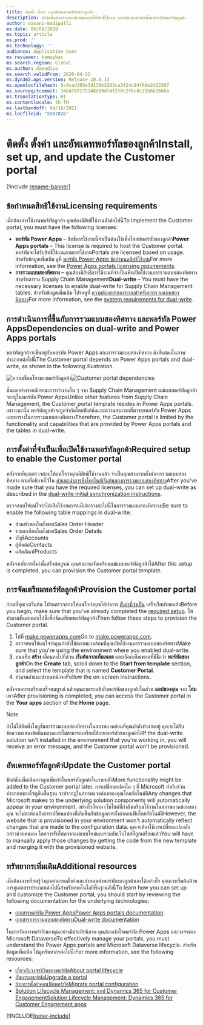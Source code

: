 ```yaml
---
title: ติดตั้ง ตั้งค่า และอัพเดทพอร์ทัลของลูกค้า
description: หัวข้อนี้แสดงรายละเอียดของการให้สิทธิ์ใช้งาน และคำแนะนำการตั้งค่าสำหรับพอร์ทัลลูกค้า
author: dasani-madipalli
ms.date: 06/08/2020
ms.topic: article
ms.prod: ''
ms.technology: ''
audience: Application User
ms.reviewer: kamaybac
ms.search.region: Global
ms.author: damadipa
ms.search.validFrom: 2020-04-22
ms.dyn365.ops.version: Release 10.0.13
ms.openlocfilehash: 5c4cad305e3d130b3283ca3424c84f60e2d13307
ms.sourcegitcommit: 34b478f175348d99df4f2f0c2f6c0c21b6b2660a
ms.translationtype: HT
ms.contentlocale: th-TH
ms.lasthandoff: 04/16/2021
ms.locfileid: "5907826"
---
```

# <a name="install-set-up-and-update-the-customer-portal"></a><span data-ttu-id="f7b29-103">ติดตั้ง ตั้งค่า และอัพเดทพอร์ทัลของลูกค้า</span><span class="sxs-lookup"><span data-stu-id="f7b29-103">Install, set up, and update the Customer portal</span></span>

[!include [rename-banner](~/includes/cc-data-platform-banner.md)]

## <a name="licensing-requirements"></a><span data-ttu-id="f7b29-104">ข้อกำหนดสิทธิใช้งาน</span><span class="sxs-lookup"><span data-stu-id="f7b29-104">Licensing requirements</span></span>

<span data-ttu-id="f7b29-105">เมื่อต้องการใช้งานพอร์ทัลลูกค้า คุณต้องมีสิทธิ์ใช้งานดังต่อไปนี้</span><span class="sxs-lookup"><span data-stu-id="f7b29-105">To implement the Customer portal, you must have the following licenses:</span></span>

- <span data-ttu-id="f7b29-106">**พอร์ทัล Power Apps** – สิทธิ์การใช้งานนี้จำเป็นต้องใช้เพื่อโฮสต์พอร์ทัลของลูกค้า</span><span class="sxs-lookup"><span data-stu-id="f7b29-106">**Power Apps portals** – This license is required to host the Customer portal.</span></span> <span data-ttu-id="f7b29-107">พอร์ทัลจะได้รับสิทธิ์ใช้งานตามการใช้งาน</span><span class="sxs-lookup"><span data-stu-id="f7b29-107">Portals are licensed based on usage.</span></span> <span data-ttu-id="f7b29-108">สำหรับข้อมูลเพิ่มเติม ดูที่ [พอร์ทัล Power Apps ข้อกำหนดสิทธิใช้งาน](/power-platform/admin/powerapps-flow-licensing-faq#portals)</span><span class="sxs-lookup"><span data-stu-id="f7b29-108">For more information, see the [Power Apps portals licensing requirements](/power-platform/admin/powerapps-flow-licensing-faq#portals).</span></span>
- <span data-ttu-id="f7b29-109">**การรวมแบบสองทิศทาง** – คุณต้องมีสิทธิ์การใช้งานที่จำเป็นเพื่อเปิดใช้งานการรวมแบบสองทิศทางสำหรับตาราง Supply Chain Management</span><span class="sxs-lookup"><span data-stu-id="f7b29-109">**Dual-write** – You must have the necessary licenses to enable dual-write for Supply Chain Management tables.</span></span> <span data-ttu-id="f7b29-110">สำหรับข้อมูลเพิ่มเติม โปรดดูที่ [ความต้องการของระบบสำหรับการรวมแบบสองทิศทาง](../../fin-ops-core/dev-itpro/data-entities/dual-write/dual-write-system-req.md)</span><span class="sxs-lookup"><span data-stu-id="f7b29-110">For more information, see the [system requirements for dual-write](../../fin-ops-core/dev-itpro/data-entities/dual-write/dual-write-system-req.md).</span></span>

## <a name="dependencies-on-dual-write-and-power-apps-portals"></a><span data-ttu-id="f7b29-111">การดำเนินการที่ขึ้นกับการรวมแบบสองทิศทาง และพอร์ทัล Power Apps</span><span class="sxs-lookup"><span data-stu-id="f7b29-111">Dependencies on dual-write and Power Apps portals</span></span>

<span data-ttu-id="f7b29-112">พอร์ทัลลูกค้าจะขึ้นอยู่กับพอร์ทัล Power Apps และการรวมแบบสองทิศทาง ดังที่แสดงในภาพประกอบต่อไปนี้</span><span class="sxs-lookup"><span data-stu-id="f7b29-112">The Customer portal depends on Power Apps portals and dual-write, as shown in the following illustration.</span></span>

<span data-ttu-id="f7b29-113">![ความเชื่อมโยงของพอร์ทัลลูกค้า](media/customer-portal-elements.png "ความเชื่อมโยงของพอร์ทัลลูกค้า")</span><span class="sxs-lookup"><span data-stu-id="f7b29-113">![Customer portal dependencies](media/customer-portal-elements.png "Customer portal dependencies")</span></span>

<span data-ttu-id="f7b29-114">ซึ่งแตกต่างจากลักษณะการทำงานอื่น ๆ จาก Supply Chain Management แม่แบบพอร์ทัลลูกค้าจะอยู่ในพอร์ทัล Power Apps</span><span class="sxs-lookup"><span data-stu-id="f7b29-114">Unlike other features from Supply Chain Management, the Customer portal template resides in Power Apps portals.</span></span> <span data-ttu-id="f7b29-115">เพราะฉะนั้น พอร์ทัลลูกค้าจะถูกจำกัดโดยฟังก์ชันและความสามารถที่มาจากพอร์ทัล Power Apps และตารางในการรวมแบบสองทิศทาง</span><span class="sxs-lookup"><span data-stu-id="f7b29-115">Therefore, the Customer portal is limited by the functionality and capabilities that are provided by Power Apps portals and the tables in dual-write.</span></span>

## <a name="required-setup-to-enable-the-customer-portal"></a><a name="required-setup"></a> <span data-ttu-id="f7b29-116">การตั้งค่าที่จำเป็นเพื่อเปิดใช้งานพอร์ทัลลูกค้า</span><span class="sxs-lookup"><span data-stu-id="f7b29-116">Required setup to enable the Customer portal</span></span>

<span data-ttu-id="f7b29-117">หลังจากที่คุณตรวจสอบให้แน่ใจว่าคุณมีสิทธิใช้งานแล้ว จำเป็นคุณสามารถตั้งค่าการรวมแบบสองทิศทาง ตามที่อธิบายไว้ใน [คำแนะนำการซิงโครไนส์เริ่มต้นของการรวมแบบสองทิศทาง](/dynamics365/supply-chain/sales-marketing/enable-entity-map)</span><span class="sxs-lookup"><span data-stu-id="f7b29-117">After you've made sure that you have the required licenses, you can set up dual-write as described in the [dual-write initial synchronization instructions](/dynamics365/supply-chain/sales-marketing/enable-entity-map).</span></span>

<span data-ttu-id="f7b29-118">ตรวจสอบให้แน่ใจว่าได้เปิดใช้งานการแม็ปตารางต่อไปนี้ในการรวมแบบสองทิศทาง:</span><span class="sxs-lookup"><span data-stu-id="f7b29-118">Be sure to enable the following table mappings in dual-write:</span></span>

- <span data-ttu-id="f7b29-119">ส่วนหัวของใบสั่งขาย</span><span class="sxs-lookup"><span data-stu-id="f7b29-119">Sales Order Header</span></span>
- <span data-ttu-id="f7b29-120">รายละเอียดใบสั่งขาย</span><span class="sxs-lookup"><span data-stu-id="f7b29-120">Sales Order Details</span></span>
- <span data-ttu-id="f7b29-121">บัญชี</span><span class="sxs-lookup"><span data-stu-id="f7b29-121">Accounts</span></span>
- <span data-ttu-id="f7b29-122">ผู้ติดต่อ</span><span class="sxs-lookup"><span data-stu-id="f7b29-122">Contacts</span></span>
- <span data-ttu-id="f7b29-123">ผลิตภัณฑ์</span><span class="sxs-lookup"><span data-stu-id="f7b29-123">Products</span></span>

<span data-ttu-id="f7b29-124">หลังจากที่การตั้งค่านี้เสร็จสมบูรณ์ คุณสามารถจัดเตรียมแม่แบบพอร์ทัลลูกค้าได้</span><span class="sxs-lookup"><span data-stu-id="f7b29-124">After this setup is completed, you can provision the Customer portal template.</span></span>

## <a name="provision-the-customer-portal"></a><span data-ttu-id="f7b29-125">การจัดเตรียมพอร์ทัลลูกค้า</span><span class="sxs-lookup"><span data-stu-id="f7b29-125">Provision the Customer portal</span></span>

<span data-ttu-id="f7b29-126">ก่อนที่คุณจะเริ่มต้น โปรดตรวจสอบให้แน่ใจว่าคุณได้ทำการ [ตั้งค่าที่จำเป็น](#required-setup) เสร็จเรียบร้อยแล้ว</span><span class="sxs-lookup"><span data-stu-id="f7b29-126">Before you begin, make sure that you've already completed the [required setup](#required-setup).</span></span> <span data-ttu-id="f7b29-127">ให้ทำตามขั้นตอนต่อไปนี้เพื่อจัดเตรียมพอร์ทัลลูกค้า</span><span class="sxs-lookup"><span data-stu-id="f7b29-127">Then follow these steps to provision the Customer portal.</span></span>

1. <span data-ttu-id="f7b29-128">ไปที่ [make.powerapps.com](https://make.powerapps.com/)</span><span class="sxs-lookup"><span data-stu-id="f7b29-128">Go to [make.powerapps.com](https://make.powerapps.com/).</span></span>
2. <span data-ttu-id="f7b29-129">ตรวจสอบให้แน่ใจว่าคุณกำลังใช้สภาพแวดล้อมที่คุณเปิดใช้งานการรวมแบบสองทิศทาง</span><span class="sxs-lookup"><span data-stu-id="f7b29-129">Make sure that you're using the environment where you enabled dual-write.</span></span>
3. <span data-ttu-id="f7b29-130">บนแท็บ **สร้าง** เลื่อนลงไปที่ส่วน **เริ่มต้นจากเท็มเพลต** และเลือกเท็มเพลตที่มีชื่อว่า **พอร์ทัลของลูกค้า**</span><span class="sxs-lookup"><span data-stu-id="f7b29-130">On the **Create** tab, scroll down to the **Start from template** section, and select the template that is named **Customer Portal**.</span></span>
4. <span data-ttu-id="f7b29-131">ทำตามคำแนะนำบนหน้าจอ</span><span class="sxs-lookup"><span data-stu-id="f7b29-131">Follow the on-screen instructions.</span></span>

<span data-ttu-id="f7b29-132">หลังจากการเตรียมเสร็จสมบูรณ์ แล้วคุณสามารถเข้าถึงพอร์ทัลของลูกค้าในส่วน **แอปของคุณ** จาก **โฮม** เพจ</span><span class="sxs-lookup"><span data-stu-id="f7b29-132">After provisioning is completed, you can access the Customer portal in the **Your apps** section of the **Home** page.</span></span>

> [!NOTE]
> <span data-ttu-id="f7b29-133">ถ้าไม่ได้ติดตั้งโซลูชันการรวมแบบสองทิศทางในสภาพแวดล้อมที่คุณกำลังทำงานอยู่ คุณจะได้รับข้อความแสดงข้อผิดพลาดและไม่สามารถเตรียมใช้งานพอร์ทัลของลูกค้าได้</span><span class="sxs-lookup"><span data-stu-id="f7b29-133">If the dual-write solution isn't installed in the environment that you're working in, you will receive an error message, and the Customer portal won't be provisioned.</span></span>

## <a name="update-the-customer-portal"></a><span data-ttu-id="f7b29-134">อัพเดทพอร์ทัลลูกค้า</span><span class="sxs-lookup"><span data-stu-id="f7b29-134">Update the Customer portal</span></span>

<span data-ttu-id="f7b29-135">ฟังก์ชันเพิ่มเติมอาจถูกเพิ่มเข้าในพอร์ทัลลูกค้าในภายหลัง</span><span class="sxs-lookup"><span data-stu-id="f7b29-135">More functionality might be added to the Customer portal later.</span></span> <span data-ttu-id="f7b29-136">การเปลี่ยนแปลงใด ๆ ที่ Microsoft ทำกับส่วนประกอบของโซลูชันพื้นฐาน จะปรากฏในสภาพแวดล้อมของคุณโดยอัตโนมัติ</span><span class="sxs-lookup"><span data-stu-id="f7b29-136">Any changes that Microsoft makes to the underlying solution components will automatically appear in your environment.</span></span> <span data-ttu-id="f7b29-137">อย่างไรก็ตาม เว็บไซต์ที่กำลังเตรียมใช้งานในสภาพแวดล้อมของคุณ จะไม่สะท้อนถึงการเปลี่ยนแปลงที่เกิดขึ้นกับข้อมูลการตั้งค่าคอนฟิกโดยอัตโนมัติ</span><span class="sxs-lookup"><span data-stu-id="f7b29-137">However, the website that is provisioned in your environment won't automatically reflect changes that are made to the configuration data.</span></span> <span data-ttu-id="f7b29-138">คุณจะต้องใช้การเปลี่ยนแปลงดังกล่าวด้วยตนเอง โดยการรับโค้ดจากแม่แบบใหม่และรวมกับเว็บไซต์ที่ถูกเตรียมแล้ว</span><span class="sxs-lookup"><span data-stu-id="f7b29-138">You will have to manually apply those changes by getting the code from the new template and merging it with the provisioned website.</span></span>

## <a name="additional-resources"></a><span data-ttu-id="f7b29-139">ทรัพยากรเพิ่มเติม</span><span class="sxs-lookup"><span data-stu-id="f7b29-139">Additional resources</span></span>

<span data-ttu-id="f7b29-140">เมื่อต้องการเรียนรู้ว่าคุณสามารถตั้งค่าและกำหนดค่าพอร์ทัลของลูกค้าเองได้อย่างไร คุณควรเริ่มต้นด้วยการดูเอกสารประกอบต่อไปนี้สำหรับเทคโนโลยีพื้นฐานดังนี้</span><span class="sxs-lookup"><span data-stu-id="f7b29-140">To learn how you can set up and customize the Customer portal, you should start by reviewing the following documentation for the underlying technologies:</span></span>

- [<span data-ttu-id="f7b29-141">เอกสารพอร์ทัล Power Apps</span><span class="sxs-lookup"><span data-stu-id="f7b29-141">Power Apps portals documentation</span></span>](/powerapps/maker/portals/overview)
- [<span data-ttu-id="f7b29-142">เอกสารการรวมแบบสองทิศทาง</span><span class="sxs-lookup"><span data-stu-id="f7b29-142">Dual-write documentation</span></span>](../../fin-ops-core/dev-itpro/data-entities/dual-write/dual-write-home-page.md)

<span data-ttu-id="f7b29-143">ในการจัดการพอร์ทัลของคุณอย่างมีประสิทธิภาพ คุณต้องเข้าใจพอร์ทัล Power Apps และวงจรของ Microsoft Dataverse</span><span class="sxs-lookup"><span data-stu-id="f7b29-143">To effectively manage your portals, you must understand the Power Apps portals and Microsoft Dataverse lifecycle.</span></span> <span data-ttu-id="f7b29-144">สำหรับข้อมูลเพิ่มเติม ให้ดูทรัพยากรต่อไปนี้:</span><span class="sxs-lookup"><span data-stu-id="f7b29-144">For more information, see the following resources:</span></span>

- [<span data-ttu-id="f7b29-145">เกี่ยวกับวงจรชีวิตของพอร์ทัล</span><span class="sxs-lookup"><span data-stu-id="f7b29-145">About portal lifecycle</span></span>](/powerapps/maker/portals/admin/portal-lifecycle)
- [<span data-ttu-id="f7b29-146">อัพเกรดพอร์ทัล</span><span class="sxs-lookup"><span data-stu-id="f7b29-146">Upgrade a portal</span></span>](/powerapps/maker/portals/admin/upgrade-portal)
- [<span data-ttu-id="f7b29-147">ย้ายการตั้งค่าคอนฟิกพอร์ทัล</span><span class="sxs-lookup"><span data-stu-id="f7b29-147">Migrate portal configuration</span></span>](/powerapps/maker/portals/admin/migrate-portal-configuration)
- [<span data-ttu-id="f7b29-148">Solution Lifecycle Management: แอป Dynamics 365 for Customer Engagement</span><span class="sxs-lookup"><span data-stu-id="f7b29-148">Solution Lifecycle Management: Dynamics 365 for Customer Engagement apps</span></span>](https://www.microsoft.com/download/details.aspx?id=57777)


[!INCLUDE[footer-include](../../includes/footer-banner.md)]